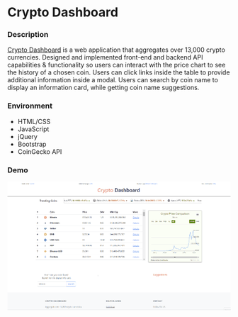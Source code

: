 # Crypto Dashboard

### Description   

[Crypto Dashboard](https://gregrodriguezjr.github.io/crypto_dashboard_v2/) is a web application that aggregates over 13,000 crypto currencies. Designed and implemented front-end and backend API capabilities & functionality so users can interact with the price chart to see the history of a chosen coin. Users can click links inside the table to provide additional information inside a modal. Users can search by coin name to display an information card, while getting coin name suggestions.

### Environment   

- HTML/CSS 
- JavaScript
- jQuery 
- Bootstrap 
- CoinGecko API   

### Demo
![animation demo](cryptoDemo.gif)